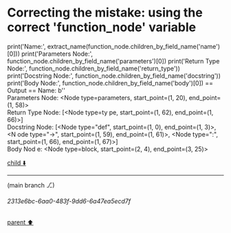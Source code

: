 # Correcting the mistake: using the correct 'function_node' variable
print('Name:', extract_name(function_node.children_by_field_name('name')[0]))
print('Parameters Node:', function_node.children_by_field_name('parameters')[0])
print('Return Type Node:', function_node.children_by_field_name('return_type'))
print('Docstring Node:', function_node.children_by_field_name('docstring'))
print('Body Node:', function_node.children_by_field_name('body')[0])
== Output ==
Name: b''                                                                                                               
         Parameters Node: <Node type=parameters, start_point=(1, 20), end_point=(1, 58)>                                
                                                                                        Return Type Node: [<Node type=ty
pe, start_point=(1, 62), end_point=(1, 66)>]                                                                            
                                            Docstring Node: [<Node type="def", start_point=(1, 0), end_point=(1, 3)>, <N
ode type="->", start_point=(1, 59), end_point=(1, 61)>, <Node type=":", start_point=(1, 66), end_point=(1, 67)>]        
                                                                                                                Body Nod
e: <Node type=block, start_point=(2, 4), end_point=(3, 25)>


[child ⬇️](#2313e6bc-6aa0-483f-9dd6-6a47ea5ecd7f)

---

(main branch ⎇)
###### 2313e6bc-6aa0-483f-9dd6-6a47ea5ecd7f
[parent ⬆️](#515df655-8691-454e-8867-9f3f523c5897)
